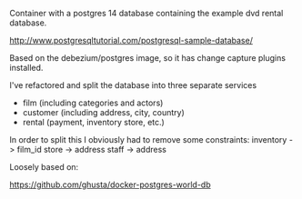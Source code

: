 Container with a postgres 14 database containing the example dvd rental database.

http://www.postgresqltutorial.com/postgresql-sample-database/

Based on the debezium/postgres image, so it has change capture plugins installed.

I've refactored and split the database into three separate services

- film (including categories and actors)
- customer (including address, city, country)
- rental (payment, inventory store, etc.)

In order to split this I obviously had to remove some constraints:
inventory -> film_id
store -> address
staff -> address



Loosely based on:

https://github.com/ghusta/docker-postgres-world-db
